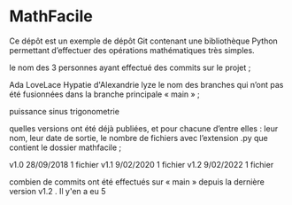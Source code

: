 # MathFacile

Ce dépôt est un exemple de dépôt Git contenant une bibliothèque Python
permettant d’effectuer des opérations mathématiques très simples.


le nom des 3 personnes ayant effectué des commits sur le projet ;

Ada LoveLace
Hypatie d'Alexandrie
lyze
le nom des branches qui n’ont pas été fusionnées dans la branche principale « main » ;

 
  puissance
  sinus
  trigonometrie

quelles versions ont été déjà publiées, et pour chacune d’entre elles :
leur nom,
leur date de sortie,
le nombre de fichiers avec l’extension .py que contient le dossier mathfacile ;

v1.0  28/09/2018  1 fichier
v1.1  9/02/2020 1 fichier
v1.2  9/02/2022 1 fichier

combien de commits ont été effectués sur « main » depuis la dernière version v1.2 .
 Il y'en a eu 5

